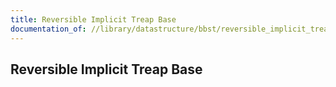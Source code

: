 ```yaml
---
title: Reversible Implicit Treap Base
documentation_of: //library/datastructure/bbst/reversible_implicit_treap_base.hpp
---
```

## Reversible Implicit Treap Base
